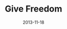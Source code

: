 ---
layout: media
category: media
title: "Give Freedom"
date: 2013-11-18
description: ""
video: "https://s3.amazonaws.com/crossroadsvideomessages/gift-of-freedom.mp4"
video-poster: "http://s3.amazonaws.com/crossroads-media/images/legacy/content/givefreedom_still.jpg"
---